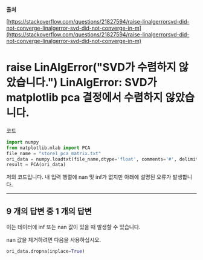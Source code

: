**출처**

[https://stackoverflow.com/questions/21827594/raise-linalgerrorsvd-did-not-converge-linalgerror-svd-did-not-converge-in-m](https://stackoverflow.com/questions/21827594/raise-linalgerrorsvd-did-not-converge-linalgerror-svd-did-not-converge-in-m)

# raise LinAlgError("SVD가 수렴하지 않았습니다.") LinAlgError: SVD가 matplotlib pca 결정에서 수렴하지 않았습니다.

코드

```python
import numpy
from matplotlib.mlab import PCA
file_name = "store1_pca_matrix.txt"
ori_data = numpy.loadtxt(file_name,dtype='float', comments='#', delimiter=None, converters=None, skiprows=0, usecols=None, unpack=False, ndmin=0)
result = PCA(ori_data)
```

저의 코드입니다. 내 입력 행렬에 nan 및 inf가 없지만 아래에 설명된 오류가 발생합니다.

---

## 9 개의 답변 중 1 개의 답변

이는 데이터에 inf 또는 nan 값이 있을 때 발생할 수 있습니다.

nan 값을 제거하려면 다음을 사용하십시오.

```python
ori_data.dropna(inplace=True)
```
